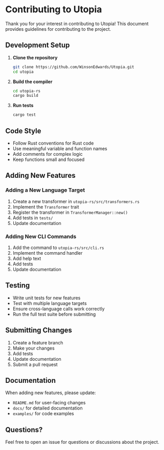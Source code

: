 # Contributing to Utopia

Thank you for your interest in contributing to Utopia! This document provides guidelines for contributing to the project.

## Development Setup

1. **Clone the repository**
   ```bash
   git clone https://github.com/WinsonEdwards/Utopia.git
   cd utopia
   ```

2. **Build the compiler**
   ```bash
   cd utopia-rs
   cargo build
   ```

3. **Run tests**
   ```bash
   cargo test
   ```

## Code Style

- Follow Rust conventions for Rust code
- Use meaningful variable and function names
- Add comments for complex logic
- Keep functions small and focused

## Adding New Features

### Adding a New Language Target

1. Create a new transformer in `utopia-rs/src/transformers.rs`
2. Implement the `Transformer` trait
3. Register the transformer in `TransformerManager::new()`
4. Add tests in `tests/`
5. Update documentation

### Adding New CLI Commands

1. Add the command to `utopia-rs/src/cli.rs`
2. Implement the command handler
3. Add help text
4. Add tests
5. Update documentation

## Testing

- Write unit tests for new features
- Test with multiple language targets
- Ensure cross-language calls work correctly
- Run the full test suite before submitting

## Submitting Changes

1. Create a feature branch
2. Make your changes
3. Add tests
4. Update documentation
5. Submit a pull request

## Documentation

When adding new features, please update:
- `README.md` for user-facing changes
- `docs/` for detailed documentation
- `examples/` for code examples

## Questions?

Feel free to open an issue for questions or discussions about the project. 